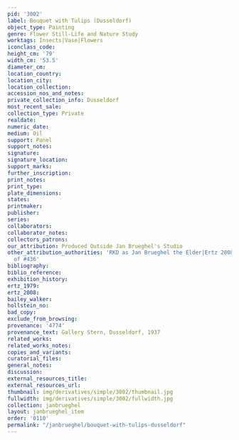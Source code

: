 ```yaml
---
pid: '3002'
label: Bouquet with Tulips (Dusseldorf)
object_type: Painting
genre: Flower Still-Life and Nature Study
worktags: Insects|Vase|Flowers
iconclass_code:
height_cm: '79'
width_cm: '53.5'
diameter_cm:
location_country:
location_city:
location_collection:
accession_nos_and_notes:
private_collection_info: Dusseldorf
most_recent_sale:
collection_type: Private
realdate:
numeric_date:
medium: Oil
support: Panel
support_notes:
signature:
signature_location:
support_marks:
further_inscription:
print_notes:
print_type:
plate_dimensions:
states:
printmaker:
publisher:
series:
collaborators:
collaborator_notes:
collectors_patrons:
our_attribution: Produced Outside Jan Brueghel's Studio
other_attribution_authorities: 'RKD as Jan Brueghel the Elder|Ertz 2008-10, Variant
  of #436'
bibliography:
biblio_reference:
exhibition_history:
ertz_1979:
ertz_2008:
bailey_walker:
hollstein_no:
bad_copy:
exclude_from_browsing:
provenance: '4774'
provenance_text: Gallery Stern, Dusseldorf, 1937
related_works:
related_works_notes:
copies_and_variants:
curatorial_files:
general_notes:
discussion:
external_resources_title:
external_resources_url:
thumbnail: img/derivatives/simple/3002/thumbnail.jpg
fullwidth: img/derivatives/simple/3002/fullwidth.jpg
collection: janbrueghel
layout: janbrueghel_item
order: '0110'
permalink: "/janbrueghel/bouquet-with-tulips-dusseldorf"
---
```

